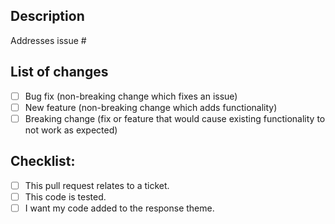 <!-- Thank you for submitting a pull request to the CFA response theme. Please provide information about the changes: What issue they fix, how they solve the issue, and why the solution works. -->

## Description
<!-- Add the issue number this pull request addresses: -->
Addresses issue #
<!-- Please describe your pull request. -->

## List of changes
<!-- Please describe what was changed/added. -->
- [ ] Bug fix (non-breaking change which fixes an issue)
- [ ] New feature (non-breaking change which adds functionality)
- [ ] Breaking change (fix or feature that would cause existing functionality to not work as expected)

## Checklist:
- [ ] This pull request relates to a ticket.
- [ ] This code is tested.
- [ ] I want my code added to the response theme.